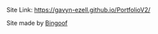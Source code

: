 Site Link: https://gavyn-ezell.github.io/PortfolioV2/

Site made by [Bingoof](https://github.com/bingoof)
